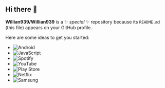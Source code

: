 ## Hi there 👋


**Willian939/Willian939** is a ✨ _special_ ✨ repository because its `README.md` (this file) appears on your GitHub profile.

Here are some ideas to get you started:
- ![Android](https://img.shields.io/badge/Android-3DDC84?style=for-the-badge&logo=android&logoColor=white)
- ![JavaScript](https://img.shields.io/badge/javascript-%23323330.svg?style=for-the-badge&logo=javascript&logoColor=%23F7DF1E)
- ![Spotify](https://img.shields.io/badge/Spotify-1ED760?style=for-the-badge&logo=spotify&logoColor=white)
- ![YouTube](https://img.shields.io/badge/YouTube-%23FF0000.svg?style=for-the-badge&logo=YouTube&logoColor=white)
-  ![Play Store](https://img.shields.io/badge/Google_Play-414141?style=for-the-badge&logo=google-play&logoColor=white)
-  ![Netflix](https://img.shields.io/badge/Netflix-E50914?style=for-the-badge&logo=netflix&logoColor=white)
-  ![Samsung](https://img.shields.io/badge/Samsung-%231428A0.svg?style=for-the-badge&logo=samsung&logoColor=white)
